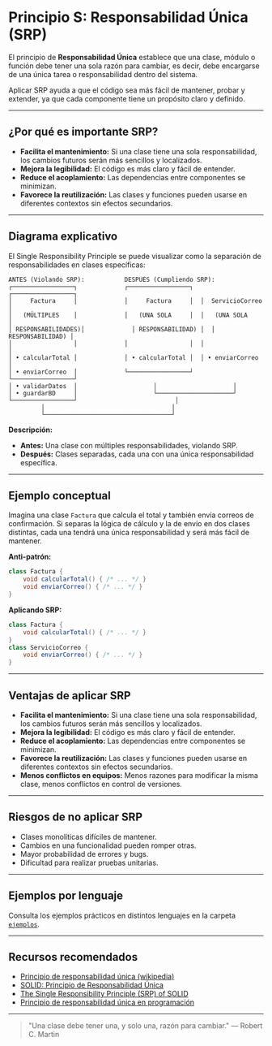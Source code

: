 # Principio S: Responsabilidad Única (SRP)

El principio de **Responsabilidad Única** establece que una clase, módulo o función debe tener una sola razón para cambiar, es decir, debe encargarse de una única tarea o responsabilidad dentro del sistema.

Aplicar SRP ayuda a que el código sea más fácil de mantener, probar y extender, ya que cada componente tiene un propósito claro y definido.

---

## ¿Por qué es importante SRP?

- **Facilita el mantenimiento:** Si una clase tiene una sola responsabilidad, los cambios futuros serán más sencillos y localizados.
- **Mejora la legibilidad:** El código es más claro y fácil de entender.
- **Reduce el acoplamiento:** Las dependencias entre componentes se minimizan.
- **Favorece la reutilización:** Las clases y funciones pueden usarse en diferentes contextos sin efectos secundarios.

---

## Diagrama explicativo

El Single Responsibility Principle se puede visualizar como la separación de responsabilidades en clases específicas:

```
ANTES (Violando SRP):           DESPUÉS (Cumpliendo SRP):
┌─────────────────┐             ┌─────────────────┐  ┌─────────────────┐
│     Factura     │             │     Factura     │  │  ServicioCorreo │
│   (MÚLTIPLES    │             │   (UNA SOLA     │  │   (UNA SOLA     │
│ RESPONSABILIDADES)│             │ RESPONSABILIDAD) │  │ RESPONSABILIDAD) │
│                 │             │                 │  │                 │
│ • calcularTotal │             │ • calcularTotal │  │ • enviarCorreo  │
│ • enviarCorreo  │             └─────────────────┘  └─────────────────┘
│ • validarDatos  │                     │                     │
│ • guardarBD     │                     └─────────────────────┘
└─────────────────┘                           │
         │                                   │
         └───────────────────────────────────┘
```

**Descripción:**
- **Antes:** Una clase con múltiples responsabilidades, violando SRP.
- **Después:** Clases separadas, cada una con una única responsabilidad específica.

---

## Ejemplo conceptual

Imagina una clase `Factura` que calcula el total y también envía correos de confirmación. Si separas la lógica de cálculo y la de envío en dos clases distintas, cada una tendrá una única responsabilidad y será más fácil de mantener.

**Anti-patrón:**

```java
class Factura {
    void calcularTotal() { /* ... */ }
    void enviarCorreo() { /* ... */ }
}
```

**Aplicando SRP:**

```java
class Factura {
    void calcularTotal() { /* ... */ }
}
class ServicioCorreo {
    void enviarCorreo() { /* ... */ }
}
```

---

## Ventajas de aplicar SRP

- **Facilita el mantenimiento:** Si una clase tiene una sola responsabilidad, los cambios futuros serán más sencillos y localizados.
- **Mejora la legibilidad:** El código es más claro y fácil de entender.
- **Reduce el acoplamiento:** Las dependencias entre componentes se minimizan.
- **Favorece la reutilización:** Las clases y funciones pueden usarse en diferentes contextos sin efectos secundarios.
- **Menos conflictos en equipos:** Menos razones para modificar la misma clase, menos conflictos en control de versiones.

---

## Riesgos de no aplicar SRP

- Clases monolíticas difíciles de mantener.
- Cambios en una funcionalidad pueden romper otras.
- Mayor probabilidad de errores y bugs.
- Dificultad para realizar pruebas unitarias.

---

## Ejemplos por lenguaje

Consulta los ejemplos prácticos en distintos lenguajes en la carpeta [`ejemplos`](./ejemplos/README.md).

---

## Recursos recomendados

- [Principio de responsabilidad única (wikipedia)](https://es.wikipedia.org/wiki/Principio_de_responsabilidad_%C3%BAnica)
- [SOLID: Principio de Responsabilidad Única](https://dev.to/victorpinzon198/solid-principio-de-responsabilidad-unica-5ffo)
- [The Single Responsibility Principle (SRP) of SOLID](https://giovannamoeller.medium.com/the-single-responsibility-principle-srp-of-solid-eb2feed0c64b)
- [Principio de responsabilidad única en programación](https://keepcoding.io/blog/principio-de-responsabilidad-unica/)

---

> "Una clase debe tener una, y solo una, razón para cambiar." — Robert C. Martin